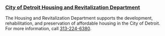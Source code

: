 ### [City of Detroit Housing and Revitalization Department](https://detroitmi.gov/departments/housing-and-revitalization-department)

The Housing and Revitalization Department supports the development, rehabilitation, and preservation of affordable housing in the City of Detroit. For more information, call [313-224-6380](tel:+1-313-224-6380).
